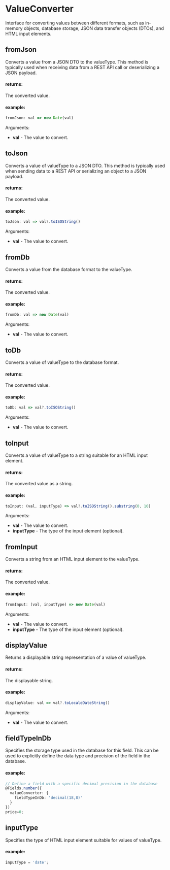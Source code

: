 # ValueConverter
Interface for converting values between different formats, such as in-memory objects, database storage,
JSON data transfer objects (DTOs), and HTML input elements.
## fromJson
Converts a value from a JSON DTO to the valueType. This method is typically used when receiving data
from a REST API call or deserializing a JSON payload.
   
   
   #### returns:
   The converted value.
   
   
   #### example:
   ```ts
   fromJson: val => new Date(val)
   ```

Arguments:
* **val** - The value to convert.
## toJson
Converts a value of valueType to a JSON DTO. This method is typically used when sending data
to a REST API or serializing an object to a JSON payload.
   
   
   #### returns:
   The converted value.
   
   
   #### example:
   ```ts
   toJson: val => val?.toISOString()
   ```

Arguments:
* **val** - The value to convert.
## fromDb
Converts a value from the database format to the valueType.
   
   
   #### returns:
   The converted value.
   
   
   #### example:
   ```ts
   fromDb: val => new Date(val)
   ```

Arguments:
* **val** - The value to convert.
## toDb
Converts a value of valueType to the database format.
   
   
   #### returns:
   The converted value.
   
   
   #### example:
   ```ts
   toDb: val => val?.toISOString()
   ```

Arguments:
* **val** - The value to convert.
## toInput
Converts a value of valueType to a string suitable for an HTML input element.
   
   
   #### returns:
   The converted value as a string.
   
   
   #### example:
   ```ts
   toInput: (val, inputType) => val?.toISOString().substring(0, 10)
   ```

Arguments:
* **val** - The value to convert.
* **inputType** - The type of the input element (optional).
## fromInput
Converts a string from an HTML input element to the valueType.
   
   
   #### returns:
   The converted value.
   
   
   #### example:
   ```ts
   fromInput: (val, inputType) => new Date(val)
   ```

Arguments:
* **val** - The value to convert.
* **inputType** - The type of the input element (optional).
## displayValue
Returns a displayable string representation of a value of valueType.
   
   
   #### returns:
   The displayable string.
   
   
   #### example:
   ```ts
   displayValue: val => val?.toLocaleDateString()
   ```

Arguments:
* **val** - The value to convert.
## fieldTypeInDb
Specifies the storage type used in the database for this field. This can be used to explicitly define the data type and precision of the field in the database.
   
   
   #### example:
   ```ts
   // Define a field with a specific decimal precision in the database
   @Fields.number({
     valueConverter: {
       fieldTypeInDb: 'decimal(18,8)'
     }
   })
   price=0;
   ```
## inputType
Specifies the type of HTML input element suitable for values of valueType.
   
   
   #### example:
   ```ts
   inputType = 'date';
   ```
